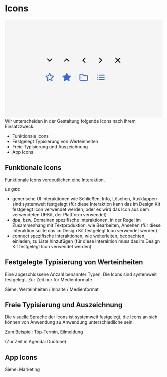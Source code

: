 # Icons

![Icons](./Icons.png)
<Banner>
Wir unterscheiden in der Gestaltung folgende Icons nach ihrem Einsatzzweck:
</Banner>

- Funktionale Icons
- Festgelegt Typisierung von Werteinheiten
- Freie Typisierung und Auszeichnung
- App Icons

## Funktionale Icons

Funktionale Icons verdeutlichen eine Interaktion.

Es gibt:

- generische UI Interaktionen wie Schließen, Info, Löschen, Ausklappen sind systemweit festgelegt (für diese Interaktion kann das im Design Kit festgelegt Icon verwendet werden, oder es wird das Icon aus dem verwendeten UI-Kit, der Plattform verwendet)
- dpa, bzw. Domainen spezifische Interaktionen, in der Regel im Zusammenhang mit Textproduktion, wie Bearbeiten, Ansehen  (für diese Interaktion sollte das im Design Kit festgelegt Icon verwendet werden)
- connect spezifische Interaktionen, wie weiterleiten, beobachten, einladen, zu Liste hinzufügen (für diese Interaktion muss das im Design Kit festgelegt Icon verwendet werden)


## Festgelegte Typisierung von Werteinheiten

Eine abgeschlossene Anzahl benannter Typen. Die Icons sind systemweit festgelegt.
Zur Zeit nur für Medienformate.

Siehe: Werteinheiten / Inhalte / Medienformat

## Freie Typisierung und Auszeichnung

Die visuelle Sprache der Icons ist systemweit festgelegt, die Icons an sich können von Anwendung zu Anwendung unterschiedliche sein.

Zum Beispiel: Top-Termin, Eilmeldung

(Zur Zeit in Agenda: Duotone)

## App Icons

Siehe: Marketing
